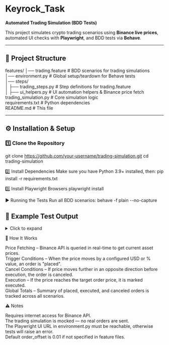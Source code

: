 # Keyrock_Task  
**Automated Trading Simulation (BDD Tests)**  

This project simulates crypto trading scenarios using **Binance live prices**, automated UI checks with **Playwright**, and BDD tests via **Behave**.

---

## 📂 Project Structure

features/
│── trading.feature # BDD scenarios for trading simulations  
│── environment.py # Global setup/teardown for Behave tests   
│── steps/    
│ ├── trading_steps.py # Step definitions for trading.feature    
│ ├── ui_helpers.py # UI automation helpers & Binance price fetch    
trading_simulation.py # Core simulation logic        
requirements.txt # Python dependencies            
README.md # This file

---

## ⚙️ Installation & Setup

### 1️⃣ Clone the Repository

git clone https://github.com/your-username/trading-simulation.git
cd trading-simulation

2️⃣ Install Dependencies
Make sure you have Python 3.9+ installed, then:
pip install -r requirements.txt

3️⃣ Install Playwright Browsers
playwright install

▶️ Running the Tests
Run all BDD scenarios:
behave -f plain --no-capture

## 📜 Example Test Output
<details>
<summary>Click to expand</summary>

keyrock-project % behave -f plain --no-capture
USING RUNNER: behave.runner:Runner
[DEBUG] Starting Playwright for test suite.
Feature: Automated Trading Simulation

  Scenario Outline: Run trading simulation for given asset and parameters -- @1.1 
    Given I start a trading simulation for "BTCUSDT" ... passed in 0.000s
    And trigger move is 0.001 usd ... passed in 0.000s
    And cancel move is 50 usd ... passed in 0.000s
=== Trading Simulation Start ===
Asset: BTC
Initial Price: $116,580.01
Trigger: Price moves ±0.001 usd (≈ ±$0.00)
Order Type: Limit Sell at $116,580.00
Cancel Condition: Price moves ±50.0 usd (≈ ±$50.00) after order placement
Polling Interval: 2s
----------------------------------

[00:04:30] Current Price: $116,580.01 → Waiting for trigger...
[00:04:33] Price dropped to $116,568.68 → Trigger hit (down $11.33)

Placed LIMIT BUY: 0.01 BTC @ $116,568.67
[00:04:35] Current Price: $116,568.69 → Monitoring after order...
[00:04:37] Current Price: $116,568.68 → Monitoring after order...
[00:04:40] Current Price: $116,568.68 → Monitoring after order...
[00:04:42] Current Price: $116,568.68 → Monitoring after order...
[00:04:44] Current Price: $116,568.69 → Monitoring after order...
[00:04:46] Current Price: $116,568.68 → Monitoring after order...

ORDER EXECUTED: BUY 0.01 BTC @ $116,568.49

Placed=1, Canceled=0, Executed=1


</details>

🧩 How It Works

Price Fetching – Binance API is queried in real-time to get current asset prices.       
Trigger Conditions – When the price moves by a configured USD or % value, an order is "placed".         
Cancel Conditions – If price moves further in an opposite direction before execution, the order is canceled.        
Execution – If the price reaches the target order price, it is marked executed.            
Global Totals – Summary of placed, executed, and canceled orders is tracked across all scenarios.

⚠️ Notes

Requires internet access for Binance API.           
The trading simulation is mocked — no real orders are sent.          
The Playwright UI URL in environment.py must be reachable, otherwise tests will raise an error.          
Default order_offset is 0.01 if not specified in feature files.

